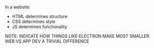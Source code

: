 
In a website:
- HTML determines structure
- CSS determines style
- JS determines functionality

NOTE: INDICATE HOW THINGS LIKE ELECTRON MAKE MOST SMALLER WEB VS APP DEV A TRIVIAL DIFFERENCE

